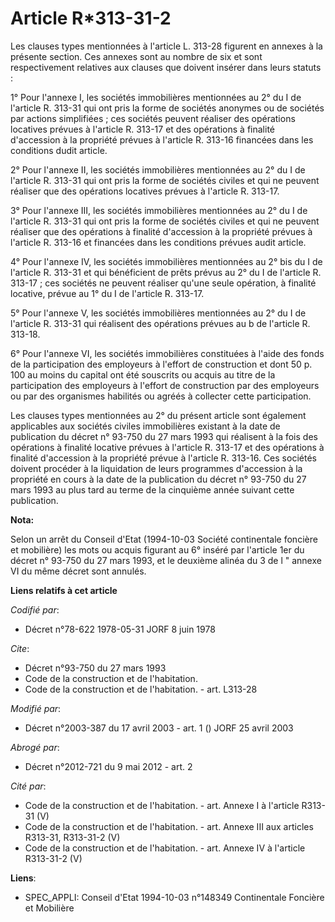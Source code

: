 # Article R*313-31-2

Les clauses types mentionnées à l'article L. 313-28 figurent en annexes à la présente section. Ces annexes sont au nombre de
six et sont respectivement relatives aux clauses que doivent insérer dans leurs statuts :

1° Pour l'annexe I, les sociétés immobilières mentionnées au 2° du I de l'article R. 313-31 qui ont pris la forme de sociétés
anonymes ou de sociétés par actions simplifiées ; ces sociétés peuvent réaliser des opérations locatives prévues à l'article
R. 313-17 et des opérations à finalité d'accession à la propriété prévues à l'article R. 313-16 financées dans les conditions
dudit article.

2° Pour l'annexe II, les sociétés immobilières mentionnées au 2° du I de l'article R. 313-31 qui ont pris la forme de
sociétés civiles et qui ne peuvent réaliser que des opérations locatives prévues à l'article R. 313-17.

3° Pour l'annexe III, les sociétés immobilières mentionnées au 2° du I de l'article R. 313-31 qui ont pris la forme de
sociétés civiles et qui ne peuvent réaliser que des opérations à finalité d'accession à la propriété prévues à l'article R.
313-16 et financées dans les conditions prévues audit article.

4° Pour l'annexe IV, les sociétés immobilières mentionnées au 2° bis du I de l'article R. 313-31 et qui bénéficient de prêts
prévus au 2° du I de l'article R. 313-17 ; ces sociétés ne peuvent réaliser qu'une seule opération, à finalité locative,
prévue au 1° du I de l'article R. 313-17.

5° Pour l'annexe V, les sociétés immobilières mentionnées au 2° du I de l'article R. 313-31 qui réalisent des opérations
prévues au b de l'article R. 313-18.

6° Pour l'annexe VI, les sociétés immobilières constituées à l'aide des fonds de la participation des employeurs à l'effort
de construction et dont 50 p. 100 au moins du capital ont été souscrits ou acquis au titre de la participation des employeurs
à l'effort de construction par des employeurs ou par des organismes habilités ou agréés à collecter cette participation.

Les clauses types mentionnées au 2° du présent article sont également applicables aux sociétés civiles immobilières existant
à la date de publication du décret n° 93-750 du 27 mars 1993 qui réalisent à la fois des opérations à finalité locative
prévues à l'article R. 313-17 et des opérations à finalité d'accession à la propriété prévue à l'article R. 313-16. Ces
sociétés doivent procéder à la liquidation de leurs programmes d'accession à la propriété en cours à la date de la
publication du décret n° 93-750 du 27 mars 1993 au plus tard au terme de la cinquième année suivant cette publication.

**Nota:**

Selon un arrêt du Conseil d'Etat (1994-10-03 Société continentale foncière et mobilière) les mots ou acquis figurant au 6°
inséré par l'article 1er du décret n° 93-750 du 27 mars 1993, et le deuxième alinéa du 3 de l " annexe VI du même décret sont
annulés.

**Liens relatifs à cet article**

_Codifié par_:

  - Décret n°78-622 1978-05-31 JORF 8 juin 1978

_Cite_:

  - Décret n°93-750 du 27 mars 1993
  - Code de la construction et de l'habitation.
  - Code de la construction et de l'habitation. - art. L313-28

_Modifié par_:

  - Décret n°2003-387 du 17 avril 2003 - art. 1 () JORF 25 avril 2003

_Abrogé par_:

  - Décret n°2012-721 du 9 mai 2012 - art. 2

_Cité par_:

  - Code de la construction et de l'habitation. - art. Annexe I à l'article R313-31 (V)
  - Code de la construction et de l'habitation. - art. Annexe III aux articles R313-31, R313-31-2 (V)
  - Code de la construction et de l'habitation. - art. Annexe IV à l'article R313-31-2 (V)

**Liens**:

  - SPEC_APPLI: Conseil d'Etat 1994-10-03 n°148349 Continentale Foncière et Mobilière
